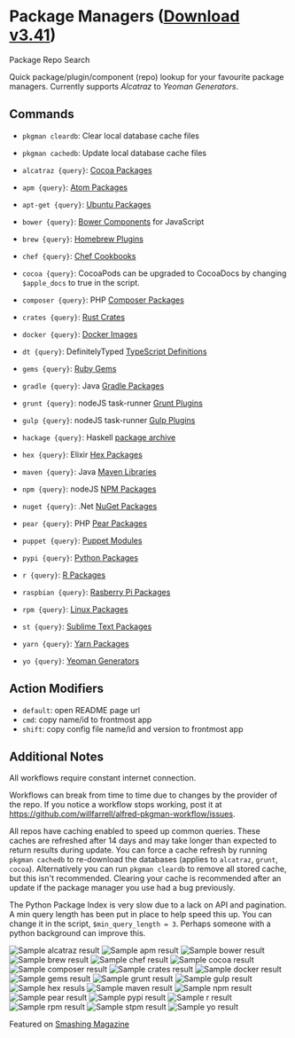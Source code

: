 # Package Managers ([Download v3.41](https://github.com/willfarrell/alfred-pkgman-workflow/releases/download/3.40/Package.Managers.alfredworkflow))

Package Repo Search

Quick package/plugin/component (repo) lookup for your favourite package managers. Currently supports *Alcatraz* to *Yeoman Generators*.

## Commands

* `pkgman cleardb`: Clear local database cache files
* `pkgman cachedb`: Update local database cache files

* `alcatraz {query}`: [Cocoa Packages](http://alcatraz.io/)
* `apm {query}`: [Atom Packages](https://atom.io)
* `apt-get {query}`: [Ubuntu Packages](https://apps.ubuntu.com)
* `bower {query}`: [Bower Components](http://bower.io) for JavaScript
* `brew {query}`: [Homebrew Plugins](http://braumeister.org)
* `chef {query}`: [Chef Cookbooks](https://supermarket.chef.io)
* `cocoa {query}`: CocoaPods can be upgraded to CocoaDocs by changing `$apple_docs` to true in the script.
* `composer {query}`: PHP [Composer Packages](https://packagist.org)
* `crates {query}`: [Rust Crates](https://crates.io)
* `docker {query}`: [Docker Images](http://registry.hub.docker.io)
* `dt {query}`: DefinitelyTyped [TypeScript Definitions](http://definitelytyped.org)
* `gems {query}`: [Ruby Gems](http://rubygems.org)
* `gradle {query}`: Java [Gradle Packages](http://www.gradle.org)
* `grunt {query}`: nodeJS task-runner [Grunt Plugins](http://gruntjs.com)
* `gulp {query}`: nodeJS task-runner [Gulp Plugins](http://gulpjs.com)
* `hackage {query}`: Haskell [package archive](https://hackage.haskell.org)
* `hex {query}`: Elixir [Hex Packages](http://hex.pm)
* `maven {query}`: Java [Maven Libraries](http://mvnrepository.com)
* `npm {query}`: nodeJS [NPM Packages](https://www.npmjs.org)
* `nuget {query}`: .Net [NuGet Packages](http://nuget.org)
* `pear {query}`: PHP [Pear Packages](http://pear.php.net)
* `puppet {query}`: [Puppet Modules](https://forge.puppetlabs.com)
* `pypi {query}`: [Python Packages](https://pypi.python.org)
* `r {query}`: [R Packages](https://www.r-pkg.org/)
* `raspbian {query}`: [Rasberry Pi Packages](http://www.raspbian.org)
* `rpm {query}`: [Linux Packages](http://rpmfind.net)
* `st {query}`: [Sublime Text Packages](https://packagecontrol.io)
* `yarn {query}`: [Yarn Packages](https://yarnpkg.com/lang/en/)
* `yo {query}`: [Yeoman Generators](http://yeoman.io)

## Action Modifiers

* `default`: open README page url
* `cmd`: copy name/id to frontmost app
* `shift`: copy config file name/id and version to frontmost app

## Additional Notes

All workflows require constant internet connection.

Workflows can break from time to time due to changes by the provider of the repo. If you notice a workflow stops working, post it at https://github.com/willfarrell/alfred-pkgman-workflow/issues.

All repos have caching enabled to speed up common queries. These caches are refreshed after 14 days and may take longer than expected to return results during update. You can force a cache refresh by running `pkgman cachedb` to re-download the databases (applies to `alcatraz`, `grunt`, `cocoa`). Alternatively you can run `pkgman cleardb` to remove all stored cache, but this isn't recommended. Clearing your cache is recommended after an update if the package manager you use had a bug previously.

The Python Package Index is very slow due to a lack on API and pagination. A min query length has been put in place to help speed this up. You can change it in the script, `$min_query_length = 3`. Perhaps someone with a python background can improve this.

![][alcatraz]
![][apm]
![][bower]
![][brew]
![][chef]
![][cocoa]
![][composer]
![][crates]
![][docker]
![][gems]
![][grunt]
![][gulp]
![][hex]
![][maven]
![][npm]
![][pear]
![][pypi]
![][r]
![][rpm]
![][st]
![][yo]

Featured on [Smashing Magazine](http://www.smashingmagazine.com/2013/10/25/hidden-productivity-secrets-with-alfred/)

[alcatraz]: ./screenshots/alcatraz.png "Sample alcatraz result"
[apm]: ./screenshots/apm.png "Sample apm result"
[bower]: ./screenshots/bower.png "Sample bower result"
[brew]: ./screenshots/brew.png "Sample brew result"
[chef]: ./screenshots/chef.png "Sample chef result"
[cocoa]: ./screenshots/cocoa.png "Sample cocoa result"
[composer]: ./screenshots/composer.png "Sample composer result"
[crates]: ./screenshots/crates.png "Sample crates result"
[docker]: ./screenshots/docker.png "Sample docker result"
[gems]: ./screenshots/gems.png "Sample gems result"
[grunt]: ./screenshots/grunt.png "Sample grunt result"
[gulp]: ./screenshots/gulp.png "Sample gulp result"
[hex]: ./screenshots/hex.png "Sample hex resuls"
[maven]: ./screenshots/maven.png "Sample maven result"
[npm]: ./screenshots/npm.png "Sample npm result"
[pear]: ./screenshots/pear.png "Sample pear result"
[pypi]: ./screenshots/pypi.png "Sample pypi result"
[r]: ./screenshots/r.png "Sample r result"
[rpm]: ./screenshots/rpm.png "Sample rpm result"
[st]: ./screenshots/stpm.png "Sample stpm result"
[yarn]: ./screenshots/yarn.png "Sample yarn result"
[yo]: ./screenshots/yo.png "Sample yo result"
